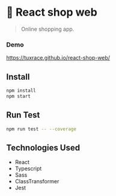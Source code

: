 # 🛒 React shop web

> Online shopping app.

### Demo
https://tuxrace.github.io/react-shop-web/

## Install

```bash
npm install
npm start
```

## Run Test
```bash
npm run test -- --coverage
```

## Technologies Used
- React
- Typescript
- Sass
- ClassTransformer
- Jest
